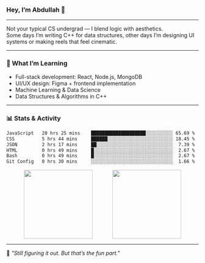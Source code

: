 ### Hey, I’m Abdullah 👋

---

Not your typical CS undergrad — I blend logic with aesthetics.  
Some days I’m writing C++ for data structures, other days I’m designing UI systems or making reels that feel cinematic.

---

### 🧠 What I’m Learning
- Full-stack development: React, Node.js, MongoDB
- UI/UX design: Figma + frontend implementation
- Machine Learning & Data Science
- Data Structures & Algorithms in C++

---

### 📊 Stats & Activity

<!--START_WAKATIME_SECTION-->
```txt
JavaScript   20 hrs 25 mins    ████████████████████░░░░░░░░░░ 65.69 %
CSS          5 hrs 44 mins     ██████░░░░░░░░░░░░░░░░░░░░░░░░ 18.45 %
JSON         2 hrs 17 mins     ██░░░░░░░░░░░░░░░░░░░░░░░░░░░░  7.39 %
HTML         0 hrs 49 mins     █░░░░░░░░░░░░░░░░░░░░░░░░░░░░░  2.67 %
Bash         0 hrs 49 mins     █░░░░░░░░░░░░░░░░░░░░░░░░░░░░░  2.67 %
Git Config   0 hrs 30 mins     ░░░░░░░░░░░░░░░░░░░░░░░░░░░░░░  1.66 %
```
<!--END_WAKATIME_SECTION-->

<div align="center">
  <img src="https://github-readme-stats.vercel.app/api?username=mohdabdullahmeraj&show_icons=true&theme=tokyonight&hide_border=true&hide=prs" height="180px" style="vertical-align: middle;"/>
  &nbsp;&nbsp;&nbsp;&nbsp;&nbsp;&nbsp;&nbsp;&nbsp;&nbsp;&nbsp;&nbsp;
  <img src="https://github-readme-stats.vercel.app/api/top-langs/?username=mohdabdullahmeraj&layout=compact&theme=tokyonight&hide_border=true" height="180px" style="vertical-align: middle;"/>
</div>

---

🧭 *"Still figuring it out. But that’s the fun part."*
